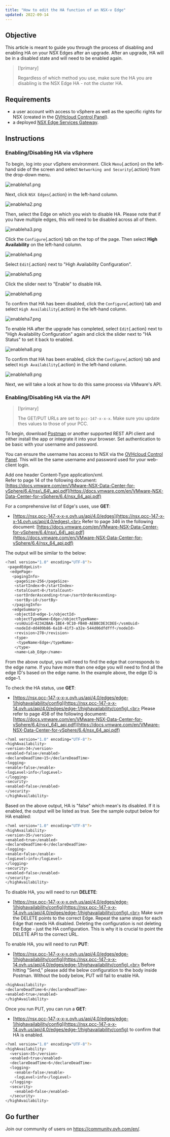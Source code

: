 ```yaml
---
title: "How to edit the HA function of an NSX-v Edge"
updated: 2022-09-14
---
```


## Objective

This article is meant to guide you through the process of disabling and enabling HA on your NSX Edges after an upgrade. After an upgrade, HA will be in a disabled state and will need to be enabled again.

> [!primary]
>
> Regardless of which method you use, make sure the HA you are disabling is the NSX Edge HA - not the cluster HA.

## Requirements

- a user account with access to vSphere as well as the specific rights for NSX (created in the [OVHcloud Control Panel](https://ca.ovh.com/auth/?action=gotomanager&from=https://www.ovh.com/sg/&ovhSubsidiary=sg)).
- a deployed [NSX Edge Services Gateway](/pages/hosted_private_cloud/hosted_private_cloud_powered_by_vmware/nsx_deploying_edge_gateway).

## Instructions

### Enabling/Disabling HA via vSphere

To begin, log into your vSphere environment. Click `Menu`{.action} on the left-hand side of the screen and select `Networking and Security`{.action} from the drop-down menu.

![enableha1.png](images/enableha1.png)

Next, click `NSX Edges`{.action} in the left-hand column.

![enableha2.png](images/enableha2.png)

Then, select the Edge on which you wish to disable HA. Please note that if you have multiple edges, this will need to be disabled across all of them.

![enableha3.png](images/enableha3.png)

Click the `Configure`{.action} tab on the top of the page. Then select **High Availability** on the left-hand column.

![enableha4.png](images/enableha4.png)

Select `Edit`{.action} next to "High Availability Configuration".

![enableha5.png](images/enableha5.png)

Click the slider next to "Enable" to disable HA.

![enableha6.png](images/enableha6.png)

To confirm that HA has been disabled, click the `Configure`{.action} tab and select `High Availability`{.action} in the left-hand column.

![enableha7.png](images/enableha7.png)

To enable HA after the upgrade has completed, select `Edit`{.action} next to "High Availability Configuration" again and click the slider next to "HA Status" to set it back to enabled.

![enableha8.png](images/enableha8.png)

To confirm that HA has been enabled, click the `Configure`{.action} tab and select `High Availability`{.action} in the left-hand column.

![enableha9.png](images/enableha9.png)

Next, we will take a look at how to do this same process via VMware's API.

### Enabling/Disabling HA via the API

> [!primary]
>
> The GET/PUT URLs are set to `pcc-147-x-x-x`. Make sure you update thes values to those of your PCC.

To begin, download [Postman](https://www.postman.com/product/rest-client/) or another supported REST API client and either install the app or integrate it into your browser. Set authentication to be basic with your username and password.

You can ensure the username has access to NSX via the [OVHcloud Control Panel](https://ca.ovh.com/auth/?action=gotomanager&from=https://www.ovh.com/sg/&ovhSubsidiary=sg). This will be the same username and password used for your web-client login.

Add one header Content-Type application/xml.<br>
Refer to page 14 of the following document: [https://docs.vmware.com/en/VMware-NSX-Data-Center-for-vSphere/6.4/nsx\_64\_api.pdf](https://docs.vmware.com/en/VMware-NSX-Data-Center-for-vSphere/6.4/nsx_64_api.pdf)

For a comprehensive list of Edge's uses, use **GET**: 

- [https://nsx.pcc-147-x-x-x.ovh.us/api/4.0/edges](https://nsx.pcc-147-x-x-14.ovh.us/api/4.0/edges).<br>
Refer to page 346 in the following document: [https://docs.vmware.com/en/VMware-NSX-Data-Center-for-vSphere/6.4/nsx\_64\_api.pdf](https://docs.vmware.com/en/VMware-NSX-Data-Center-for-vSphere/6.4/nsx_64_api.pdf)

The output will be similar to the below:

```bash
<?xml version="1.0" encoding="UTF-8"?>
 <pagedEdgeList>
  <edgePage>
   <pagingInfo>
    <pageSize>256</pageSize>
    <startIndex>0</startIndex> 
    <totalCount>8</totalCount> 
    <sortOrderAscending>true</sortOrderAscending>
    <sortBy>id</sortBy>
   </pagingInfo>
   <edgeSummary>
    <objectId>edge-1</objectId>
    <objectTypeName>Edge</objectTypeName>
    <vsmUuid>42342BAA-1BE4-9C10-FB40-AEBBCDE3CDEE</vsmUuid>
    <nodeId>dd409b86-6a10-41f3-a32e-544d06dfdfff</nodeId>
    <revision>278</revision>
    <type>
     <typeName>Edge</typeName>
    </type>
    <name>Lab_Edge</name>
```

From the above output, you will need to find the edge <objectId> that corresponds to the edge name. If you have more than one edge you will need to find all the edge ID's based on the edge name. In the example above, the edge ID is edge-1.

To check the HA status, use **GET**:

- [https://nsx.pcc-147-x-x-x.ovh.us/api/4.0/edges/edge-1/highavailability/config](https://nsx.pcc-147-x-x-14.ovh.us/api/4.0/edges/edge-1/highavailability/config).<br>
Please refer to page 458 of the following document: [https://docs.vmware.com/en/VMware-NSX-Data-Center-for-vSphere/6.4/nsx\_64\_api.pdf](https://docs.vmware.com/en/VMware-NSX-Data-Center-for-vSphere/6.4/nsx_64_api.pdf)

```bash
<?xml version="1.0" encoding="UTF-8"?>
<highAvailability>
<version>34</version>
<enabled>false</enabled>
<declareDeadTime>15</declareDeadTime>
<logging>
<enable>false</enable>
<logLevel>info</logLevel>
</logging>
<security>
<enabled>false</enabled>
</security>
</highAvailability>
```

Based on the above output, HA is "false" which mean's its disabled. If it is enabled, the output will be listed as true. See the sample output below for HA enabled:

```bash
<?xml version="1.0" encoding="UTF-8"?>
<highAvailability>
<version>35</version>
<enabled>true</enabled>
<declareDeadTime>6</declareDeadTime>
<logging>
<enable>false</enable>
<logLevel>info</logLevel>
</logging>
<security>
<enabled>false</enabled>
</security>
</highAvailability>
```

To disable HA, you will need to run **DELETE**:

- [https://nsx.pcc-147-x-x-x.ovh.us/api/4.0/edges/edge-1/highavailability/config](https://nsx.pcc-147-x-x-14.ovh.us/api/4.0/edges/edge-1/highavailability/config).<br>
Make sure the DELETE points to the correct Edge. Repeat the same steps for each Edge that needs HA disabled. Deleting the configuration is not deleting the Edge - just the HA configuration. This is why it is crucial to point the DELETE API to the correct URL.

To enable HA, you will need to run **PUT**:

- [https://nsx.pcc-147-x-x-x.ovh.us/api/4.0/edges/edge-1/highavailability/config](https://nsx.pcc-147-x-x-14.ovh.us/api/4.0/edges/edge-1/highavailability/config).<br>
Before hitting "Send," please add the below configuration to the body inside Postman. Without the body below, PUT will fail to enable HA.

```bash
<highAvailability>
<declareDeadTime>6</declareDeadTime>
<enabled>true</enabled>
</highAvailability>
```

Once you run PUT, you can run a **GET**:

- [https://nsx.pcc-147-x-x-x.ovh.us/api/4.0/edges/edge-1/highavailability/config](https://nsx.pcc-147-x-x-14.ovh.us/api/4.0/edges/edge-1/highavailability/config) to confirm that HA is enabled.

```bash
<?xml version="1.0" encoding="UTF-8"?>
<highAvailability>
  <version>35</version>
  <enabled>true</enabled> 
  <declareDeadTime>6</declareDeadTime>
  <logging>
    <enable>false</enable>
    <logLevel>info</logLevel>
  </logging>
  <security>
    <enabled>false</enabled>
  </security>
</highAvailability>
```

## Go further

Join our community of users on <https://community.ovh.com/en/>.
